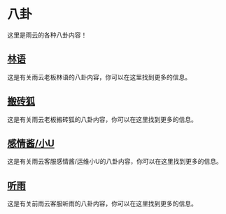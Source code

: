 # 八卦

这里是雨云的各种八卦内容！

## [林语](/bagua/linyu.md)

这是有关雨云老板林语的八卦内容，你可以在这里找到更多的信息。

## [搬砖狐](/bagua/banzhuanhu.md)

这是有关雨云老板搬砖狐的八卦内容，你可以在这里找到更多的信息。

## [感情酱/小U](/bagua/ganqingjiang.md)

这是有关雨云客服感情酱/运维小U的八卦内容，你可以在这里找到更多的信息。

## [听雨](/bagua/tingyu.md)

这是有关前雨云客服听雨的八卦内容，你可以在这里找到更多的信息。